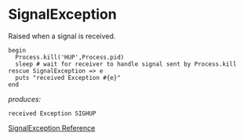 # SignalException

Raised when a signal is received.

    begin
      Process.kill('HUP',Process.pid)
      sleep # wait for receiver to handle signal sent by Process.kill
    rescue SignalException => e
      puts "received Exception #{e}"
    end

*produces:*

    received Exception SIGHUP

[SignalException Reference](http://ruby-doc.org/core-2.5.0/SignalException.html)